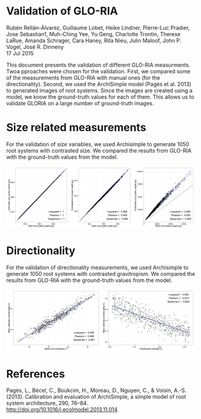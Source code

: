 # Validation of GLO-RIA
Rubén Rellán-Álvarez, Guillaume Lobet, Heike Lindner, Pierre-Luc Pradier, Jose Sebastian1, Muh-Ching Yee, Yu Geng, Charlotte Trontin, Therese LaRue, Amanda Schrager, Cara Haney, Rita Nieu, Julin Maloof, John P. Vogel, José R. Dinneny  
17 Jul 2015  

This document presents the validation of different GLO-RIA measurments. Twoa pproaches were chosen for the validation. First, we compared some of the measurements from GLO-RIA with manual ones (for the directionality). Second, we used the ArchiSimple model (Pagès et al. 2013) to generated images of root systems. Since the images are created using a model, we know the ground-truth values for each of them. This allows us to validate GLORIA on a large number of ground-truth images.




# Size related measurements

 



For the validation of size variables, we used Archisimple to generate 1050 root systems with contrasted size. We compared the results from GLO-RIA with the ground-truth values from the model.


![](gloria_validation_files/figure-html/plot_size-1.png) 


# Directionality



For the validation of directionality measurements, we used Archisimple to generate 1050 root systems with contrasted gravitropism. We compared the results from GLO-RIA with the ground-truth values from the model.





![](gloria_validation_files/figure-html/plot_dir-1.png) 

# References 

Pagès, L., Bécel, C., Boukcim, H., Moreau, D., Nguyen, C., & Voisin, A.-S. (2013). Calibration and evaluation of ArchiSimple, a simple model of root system architecture, 290, 76–84. http://doi.org/10.1016/j.ecolmodel.2013.11.014
